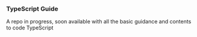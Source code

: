 ### TypeScript Guide

A repo in progress, soon available with all the basic guidance and contents to code TypeScript
